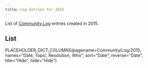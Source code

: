 ```yaml
---
title: Log Entries for 2015
---
```



List of [Community Log](/src/Community/Logs/index.md) entries created in 2015.



## List

PLACEHOLDER_DICT_COLUMNS(pagename=Community/Log/2015, names="Date, Topic, Resolution, Who", sort="Date", reverse="Date", title="Hide", hide="Hide")
